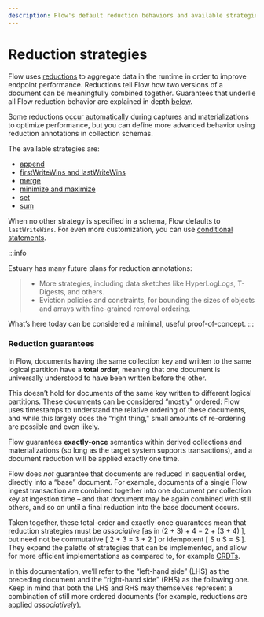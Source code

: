 ```yaml
---
description: Flow's default reduction behaviors and available strategies to customize them
---
```


# Reduction strategies

Flow uses [reductions](../../concepts/catalog-entities/schemas.md#reductions)
to aggregate data in the runtime in order to improve endpoint performance.
Reductions tell Flow how two versions of a document can be meaningfully combined together. Guarantees that underlie all Flow reduction behavior are explained in depth [below](./#reduction-guarantees).&#x20;

Some reductions [occur automatically](../../concepts/catalog-entities/materialization.md#how-materializations-work) during captures and materializations to optimize performance, but you can define more advanced behavior using reduction annotations in collection schemas.

The available strategies are:&#x20;

* [append](append.md)
* [firstWriteWins and lastWriteWins](firstwritewins-and-lastwritewins.md)
* [merge](merge.md)
* [minimize and maximize](minimize-and-maximize.md)
* [set](set.md)
* [sum](sum.md)

When no other strategy is specified in a schema, Flow defaults to `lastWriteWins`.  For even more customization, you can use [conditional statements](composing-with-conditionals.md).&#x20;

:::info

Estuary has many future plans for reduction annotations:

> * More strategies, including data sketches like HyperLogLogs, T-Digests, and others.
> * Eviction policies and constraints, for bounding the sizes of objects and arrays with fine-grained removal ordering.

What’s here today can be considered a minimal, useful proof-of-concept.
:::

### Reduction guarantees

In Flow, documents having the same collection key and written to the same logical partition have a **total order,** meaning that one document is universally understood to have been written before the other.

This doesn’t hold for documents of the same key written to different logical partitions. These documents can be considered “mostly” ordered: Flow uses timestamps to understand the relative ordering of these documents, and while this largely does the “right thing," small amounts of re-ordering are possible and even likely.

Flow guarantees **exactly-once** semantics within derived collections and materializations (so long as the target system supports transactions), and a document reduction will be applied exactly one time.

Flow does _not_ guarantee that documents are reduced in sequential order, directly into a “base” document. For example, documents of a single Flow ingest transaction are combined together into one document per collection key at ingestion time – and that document may be again combined with still others, and so on until a final reduction into the base document occurs.

Taken together, these total-order and exactly-once guarantees mean that reduction strategies must be _associative_ \[as in (2 + 3) + 4 = 2 + (3 + 4) ], but need not be commutative \[ 2 + 3 = 3 + 2 ] or idempotent \[ S u S = S ]. They expand the palette of strategies that can be implemented, and allow for more efficient implementations as compared to, for example [CRDTs](https://en.wikipedia.org/wiki/Conflict-free\_replicated\_data\_type).

In this documentation, we’ll refer to the “left-hand side” (LHS) as the preceding document and the “right-hand side” (RHS) as the following one. Keep in mind that both the LHS and RHS may themselves represent a combination of still more ordered documents (for example, reductions are applied _associatively_).


